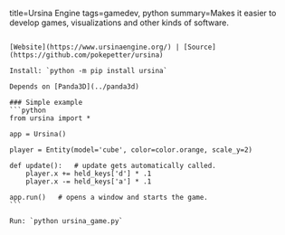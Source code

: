 title=Ursina Engine
tags=gamedev, python
summary=Makes it easier to develop games, visualizations and other kinds of software.
~~~~~~

[Website](https://www.ursinaengine.org/) | [Source](https://github.com/pokepetter/ursina)

Install: `python -m pip install ursina`

Depends on [Panda3D](../panda3d)

### Simple example
```python
from ursina import *

app = Ursina()

player = Entity(model='cube', color=color.orange, scale_y=2)

def update():   # update gets automatically called.
    player.x += held_keys['d'] * .1
    player.x -= held_keys['a'] * .1

app.run()   # opens a window and starts the game.
```

Run: `python ursina_game.py`

